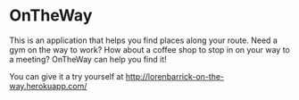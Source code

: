 # OnTheWay

This is an application that helps you find places along your route. Need a gym on the way to work? How about a coffee shop to stop in on your way to a meeting? OnTheWay can help you find it!

You can give it a try yourself at http://lorenbarrick-on-the-way.herokuapp.com/
